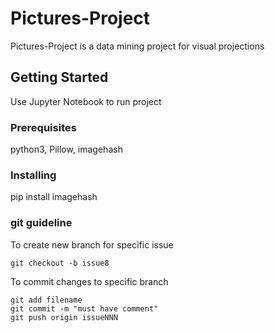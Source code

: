 # Pictures-Project

Pictures-Project is a data mining project for visual projections

## Getting Started

Use Jupyter Notebook to run project

### Prerequisites

python3, Pillow, imagehash

### Installing

pip install imagehash

### git guideline

To create new branch for specific issue

```
git checkout -b issue8
```

To commit changes to specific branch

```
git add filename
git commit -m "must have comment"
git push origin issueNNN
```